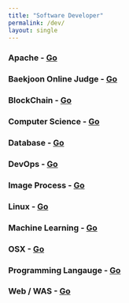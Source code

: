 ```yaml
---
title: "Software Developer"
permalink: /dev/
layout: single
---
```


### Apache - [Go](/apache)

### Baekjoon Online Judge - [Go](/boj)

### BlockChain - [Go](/blockchain)

### Computer Science - [Go](/cs)

### Database - [Go](/database)

### DevOps - [Go](/devops)

### Image Process - [Go](/imageprocess)

### Linux - [Go](/linux)

### Machine Learning - [Go](/machinelearning)

### OSX - [Go](/osx)

### Programming Langauge - [Go](/programming)

### Web / WAS - [Go](/web)